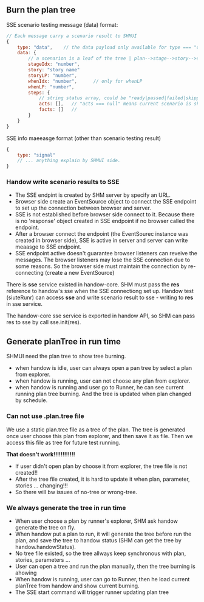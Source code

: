 ## Burn the plan tree

SSE scenario testing message (data) format:

```js
// Each message carry a scenario result to SHMUI
{
    type: "data",    // the data payload only available for type === "data"
    data: {
        // a scenarion is a leaf of the tree | plan-->stage-->story-->storyLoop-->phaseLoop-->scenario
        stageIdx: "number",
        story: "story name"
        storyLP: "number",
        whenIdx: "number",      // only for whenLP
        whenLP: "number",
        steps: {
            // string status array, could be "ready|passed|failed|skipped", e.g. ["passed", "passed", "skipped", "failed"]
            acts: [],   // "acts === null" means current scenario is skipped.
            facts: []   // 
        }
    }
}
```

SSE info maeeasge format (other than scenario testing result)

```js
{
    type: "signal"
    // ... anything explain by SHMUI side.
}
```

### Handow write scenario results to SSE

+ The SSE endpint is created by SHM server by specify an URL.
+ Browser side create an EventSource object to connect the SSE endpoint to set up the connection between browser and server.
+ SSE is not established before browser side connect to it. Because there is no 'response' object created in SSE endpoint if no browser called the endpoint.
+ After a browser connect the endpoint (the EventSourec instance was created in browser side), SSE is active in server and server can write meaasge to SSE endpoint.
+ SSE endpoint active doesn't guarantee browser listeners can reveive the messages. The browser listeners may lose the SSE connection due to some reasons. So the browser side must maintain the connection by re-connecting (create a new EventSource)

There is **sse** service existed in handow-core. SHM must pass the **res** reference to handow's sse when the SSE connectiong set up. Handow test (siuteRunr) can access **sse** and write scenario result to sse - writing to **res** in sse service.

The handow-core sse service is exported in handow API, so SHM can pass res to sse by call sse.init(res).

## Generate planTree in run time

SHMUI need the plan tree to show tree burning.

+ when handow is idle, user can always open a pan tree by select a plan from explorer.
+ when handow is running, user can not choose any plan from explorer.
+ when handow is running and user go to Runner, he can see current running plan tree burning. And the tree is updated when plan changed by schedule.

### Can not use .plan.tree file

We use a static plan.tree file as a tree of the plan. The tree is generated once user choose this plan from explorer, and then save it as file. Then we access this file as tree for future test running.

**That doesn't work!!!!!!!!!!!!**

+ If user didn't open plan by choose it from explorer, the tree file is not created!!
+ After the tree file created, it is hard to update it when plan, parameter, stories ... changing!!!
+ So there will bw issues of no-tree or wrong-tree.

### We always generate the tree in run time

+ When user choose a plan by runner's explorer, SHM ask handow generate the tree on fly.
+ When handow put a plan to run, it will generate the tree before run the plan, and save the tree to handow status (SHM can get the tree by handow.handowStatus).
+ No tree file existed, so the tree allways keep synchronous with plan, stories, parameters ...
+ User can open a tree and run the plan manually, then the tree burning is ahowing
+ When handow is running, user can go to Runner, then he load current planTree from handow and show current burning.
+ The SSE start command will trigger runner updating plan tree


